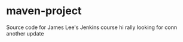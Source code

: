 # maven-project
Source code for James Lee's Jenkins course
hi rally
looking for conn
another update
